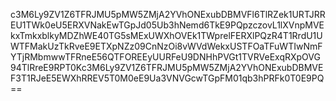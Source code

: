 c3M6Ly9ZV1Z6TFRJMU5pMW5ZMjA2YVhONExubDBMVFl6TlRZek1URTJRREU1TWk0eU5ERXVNakEwTGpJd05Ub3hNemd6TkE9PQpzczovL1lXVnpMVEkxTmkxblkyMDZhWE40TG5sMExUWXhOVEk1TWprelFERXlPQzR4T1RrdU1UWTFMakUzTkRveE9ETXpNZz09CnNzOi8vWVdWekxUSTFOaTFuWTIwNmFYTjRMbmwwTFRneE56QTFOREEyUURFeU9DNHhPVGt1TVRVeExqRXpOVG94TlRreE9RPT0Kc3M6Ly9ZV1Z6TFRJMU5pMW5ZMjA2YVhONExubDBMVEF3T1RJeE5EWXhRREV5T0M0eE9Ua3VNVGcwTGpFM01qb3hPRFk0T0E9PQ==